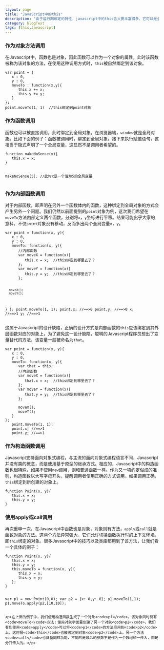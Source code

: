```yaml
---
layout: page
title: "JavaScript中的this"
description: "由于运行期绑定的特性，javascript中的this含义要丰富得多，它可以是全局对象、当前对象或者任意对象，这完全取决于函数的调用方式，这就导致 JavaScript 中的 this 关键字有能力具备多重含义，带来灵活性的同时，也为初学者带来不少困惑。"
category: blogText
tags: [this,Javascript]
---
```



<div class="p-section">
	<h3><i class="fa fa-star"></i> 作为对象方法调用</h3>
	<p>在Javascript中，函数也是对象，因此函数可以作为一个对象的属性，此时该函数被称为该对象的方法，在使用这种调用方式时，<code>this</code>被自然绑定到该对象。</p>
<pre><code class="javascript">var point = {
   x : 0,
   y : 0,
   moveTo : function(x,y){
      this.x += x;
	  this.y += y;
   }
};
point.moveTo(1, 1)  //this绑定到point对象
</code></pre>	
</div>
<div class="gap-line"></div>
<div class="p-section">
	<h3><i class="fa fa-star"></i> 作为函数调用</h3>
	<p>函数也可以被直接调用，此时绑定到全局对象。在浏览器端，<code>window</code>就是全局对象。比如下面的例子：函数被调用时，绑定到全局对象，接下来执行赋值语句，这相当于隐式声明了一个全局变量，这显然不是调用者希望的。</p>
<pre><code class="javascript">function makeNoSense(x){
   this.x = x;
}

makeNoSense(5);  //此时x是一个值为5的全局变量
</code></pre>
</div>
<div class="gap-line"></div>
<div class="p-section">
	<h3><i class="fa fa-star"></i> 作为内部函数调用</h3>
	<p>对于内部函数，即声明在另外一个函数体内的函数，这种绑定到全局对象的方式会产生另外一个问题。我们仍然以前面提到的<code>point</code>对象为例，这次我们希望在<code>moveTo</code>方法内部定义两个函数，分别将<code>x</code>，<code>y</code>坐标进行平移。结果可能出乎大家的意料，不仅<code>point</code>对象没有移动，反而多出两个全局变量<code>x</code>，<code>y</code>。</p>
<pre><code class="javascript">var point = function(x, y){
   x : 0,
   y : 0,
   moveTo: function(x, y){
      //内部函数
	  var moveX = function(x){
	     this.x = x;  //this绑定到哪里去了？
	  };
	  var moveY = function(x){
	     this.y = y;  //this绑定到哪里去了？
	  };
	  
	  moveX();
	  moveY();
   }
};
   point.moveTo(1, 1); 
   point.x; //==>0 
   point.y; //==>0 
   x; //==>1 
   y; //==>1
</code></pre>
	<p>这属于Javascript的设计缺陷，正确的设计方式是内部函数的<code>this</code>应该绑定到其外层函数对应的对象上，为了避免这一设计缺陷，聪明的Javascript程序员想出了变量替代的方法，该变量一般被命名为<code>that</code>。</p>
<pre><code class="javascript">var point = function(x, y){
   x : 0,
   y : 0,
   moveTo: function(x, y){
	  var that = this;
      //内部函数
	  var moveX = function(x){
	     that.x = x;  //this绑定到哪里去了？
	  };
	  var moveY = function(x){
	     that.y = y;  //this绑定到哪里去了？
	  };
	  
	  moveX();
	  moveY();
   }
};
   point.moveTo(1, 1); 
   point.x; //==>1 
   point.y; //==>1
</code></pre>
</div>
<div class="gap-line"></div>
<div class="p-section">
	<h3><i class="fa fa-star"></i> 作为构造函数调用</h3>
	<p>Javascript支持面向对象式编程，与主流的面向对象式编程语言不同，Javascript并没有类的概念，而是使用基于原型的继承方式。相应的，Javascript中的构造函数也很特殊，如果不使用<code>new</code>调用，则和普通函数一样。作为又一项约定俗成的准则，构造函数以大写字母开头，提醒调用者使用正确的方式调用。如果调用正确，<code>this</code>绑定到新创建的对象上。</p>
<pre><code class="javascript">function Point(x, y){
   this.x = x;
   this.y = y;
}
</code></pre>
</div>
<div class="gap-line"></div>
<div class="p-section">
	<h3><i class="fa fa-star"></i> 使用apply或call调用</h3>
	<p>再次重申一次，在Javascript中函数也是对象，对象则有方法，<code>apply</code>或<code>call</code>就是函数对象的方法。这两个方法异常强大，它们允许切换函数执行时的上下文环境，即<code>this</code>绑定的对象。很多Javascript中的技巧以及类库都用到了该方法，让我们看一个具体的例子：</p>
<pre><code class="javascript">function Point(x, y){
   this.x = x;
   this.y = y;
   this.moveTo = function(x, y){
      this.x = x;
	  this.y = y;
   };
}

var p1 = new Point(0,0);
var p2 = {x: 0,y: 0};
p1.moveTo(1,1);
p1.moveTo.apply(p2,[10,10]);
</code></pre>

	<p>在上面的例子中，我们使用构造函数生成了一个对象<code>p1</code>，该对象同时具有<code>moveTo</code>方法；使用对象字面量创建了另一个对象<code>p2</code>，我们看到使用<code>apply</code>可以将<code>p1</code>的方法应用到<code>p2</code>上，这时候<code>this</code>也被绑定到对象<code>p2</code>上。另一个方法<code>call</code>也具备同样功能，不同的是最后的参数不是作为一个数组统一传入，而是分开传入的。</p>
</div>

